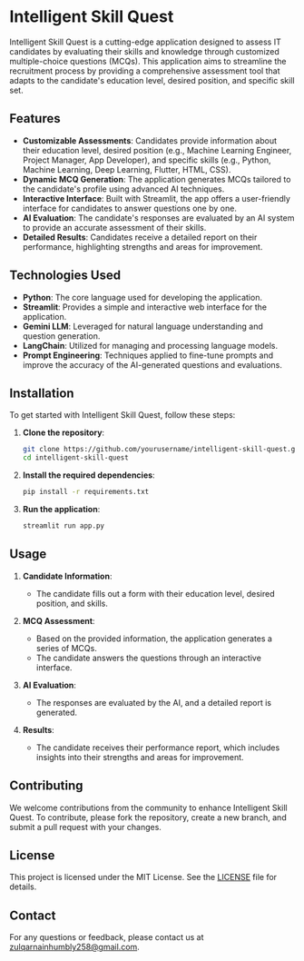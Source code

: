 # Intelligent Skill Quest

Intelligent Skill Quest is a cutting-edge application designed to assess IT candidates by evaluating their skills and knowledge through customized multiple-choice questions (MCQs). This application aims to streamline the recruitment process by providing a comprehensive assessment tool that adapts to the candidate's education level, desired position, and specific skill set.

## Features

- **Customizable Assessments**: Candidates provide information about their education level, desired position (e.g., Machine Learning Engineer, Project Manager, App Developer), and specific skills (e.g., Python, Machine Learning, Deep Learning, Flutter, HTML, CSS).
- **Dynamic MCQ Generation**: The application generates MCQs tailored to the candidate's profile using advanced AI techniques.
- **Interactive Interface**: Built with Streamlit, the app offers a user-friendly interface for candidates to answer questions one by one.
- **AI Evaluation**: The candidate's responses are evaluated by an AI system to provide an accurate assessment of their skills.
- **Detailed Results**: Candidates receive a detailed report on their performance, highlighting strengths and areas for improvement.

## Technologies Used

- **Python**: The core language used for developing the application.
- **Streamlit**: Provides a simple and interactive web interface for the application.
- **Gemini LLM**: Leveraged for natural language understanding and question generation.
- **LangChain**: Utilized for managing and processing language models.
- **Prompt Engineering**: Techniques applied to fine-tune prompts and improve the accuracy of the AI-generated questions and evaluations.

## Installation

To get started with Intelligent Skill Quest, follow these steps:

1. **Clone the repository**:
    ```bash
    git clone https://github.com/yourusername/intelligent-skill-quest.git
    cd intelligent-skill-quest
    ```

2. **Install the required dependencies**:
    ```bash
    pip install -r requirements.txt
    ```

3. **Run the application**:
    ```bash
    streamlit run app.py
    ```

## Usage

1. **Candidate Information**:
    - The candidate fills out a form with their education level, desired position, and skills.
  
2. **MCQ Assessment**:
    - Based on the provided information, the application generates a series of MCQs.
    - The candidate answers the questions through an interactive interface.
  
3. **AI Evaluation**:
    - The responses are evaluated by the AI, and a detailed report is generated.
  
4. **Results**:
    - The candidate receives their performance report, which includes insights into their strengths and areas for improvement.

## Contributing

We welcome contributions from the community to enhance Intelligent Skill Quest. To contribute, please fork the repository, create a new branch, and submit a pull request with your changes.

## License

This project is licensed under the MIT License. See the [LICENSE](LICENSE) file for details.

## Contact

For any questions or feedback, please contact us at zulqarnainhumbly258@gmail.com.
